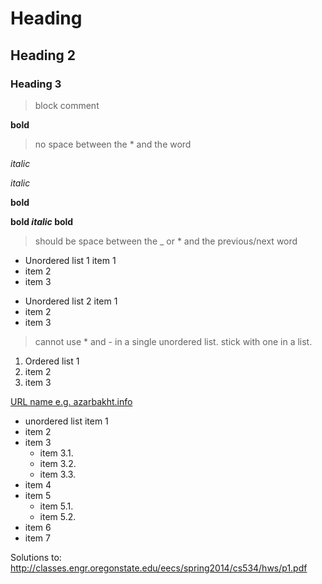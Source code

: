 # Heading 

## Heading 2

### Heading 3

> block comment


**bold** 

> no space between the * and the word

*italic*

_italic_

__bold__

**bold _italic_ bold**
> should be space between the _ or * and the previous/next word

* Unordered list 1 item 1
* item 2
* item 3

- Unordered list 2 item 1
- item 2
- item 3

> cannot use * and - in a single unordered list. stick with one in a list.

1. Ordered list 1
2. item 2
3. item 3


[URL name e.g. azarbakht.info](http://www.azarbakht.info/)

- unordered list item 1
- item 2
- item 3
  - item 3.1.
  - item 3.2.
  - item 3.3.
- item 4
- item 5
  - item 5.1.
  - item 5.2.
- item 6
- item 7


Solutions to: 
http://classes.engr.oregonstate.edu/eecs/spring2014/cs534/hws/p1.pdf
